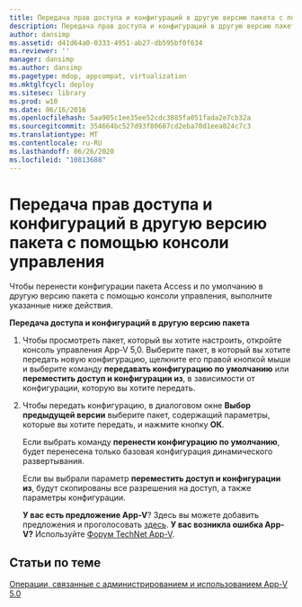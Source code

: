 ```yaml
---
title: Передача прав доступа и конфигураций в другую версию пакета с помощью консоли управления
description: Передача прав доступа и конфигураций в другую версию пакета с помощью консоли управления
author: dansimp
ms.assetid: d41d64a0-0333-4951-ab27-db595bf0f634
ms.reviewer: ''
manager: dansimp
ms.author: dansimp
ms.pagetype: mdop, appcompat, virtualization
ms.mktglfcycl: deploy
ms.sitesec: library
ms.prod: w10
ms.date: 06/16/2016
ms.openlocfilehash: 5aa905c1ee35ee52cdc3885fa051fada2e7cb32a
ms.sourcegitcommit: 354664bc527d93f80687cd2eba70d1eea024c7c3
ms.translationtype: MT
ms.contentlocale: ru-RU
ms.lasthandoff: 06/26/2020
ms.locfileid: "10813688"
---
```

# Передача прав доступа и конфигураций в другую версию пакета с помощью консоли управления


Чтобы перенести конфигурации пакета Access и по умолчанию в другую версию пакета с помощью консоли управления, выполните указанные ниже действия.

**Передача доступа и конфигураций в другую версию пакета**

1.  Чтобы просмотреть пакет, который вы хотите настроить, откройте консоль управления App-V 5,0. Выберите пакет, в который вы хотите передать новую конфигурацию, щелкните его правой кнопкой мыши и выберите команду **передавать конфигурацию по умолчанию** или **переместить доступ и конфигурации из**, в зависимости от конфигурации, которую вы хотите передать.

2.  Чтобы передать конфигурацию, в диалоговом окне **Выбор предыдущей версии** выберите пакет, содержащий параметры, которые вы хотите передать, и нажмите кнопку **ОК**.

    Если выбрать команду **перенести конфигурацию по умолчанию**, будет перенесена только базовая конфигурация динамического развертывания.

    Если вы выбрали параметр **переместить доступ и конфигурации из**, будут скопированы все разрешения на доступ, а также параметры конфигурации.

    **У вас есть предложение App-V**? Здесь вы можете добавить предложения и проголосовать [здесь](http://appv.uservoice.com/forums/280448-microsoft-application-virtualization). **У вас возникла ошибка App-V?** Используйте [Форум TechNet App-V](https://social.technet.microsoft.com/Forums/home?forum=mdopappv).

## Статьи по теме


[Операции, связанные с администрированием и использованием App-V 5.0](operations-for-app-v-50.md)

 

 





